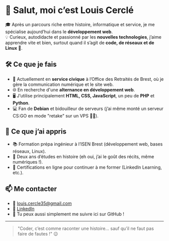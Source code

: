 # 👋 Salut, moi c’est Louis Cerclé

🎓 Après un parcours riche entre histoire, informatique et service, je me spécialise aujourd’hui dans le **développement web**.  
💡 Curieux, autodidacte et passionné par les **nouvelles technologies**, j’aime apprendre vite et bien, surtout quand il s’agit de **code, de réseaux et de Linux** 🐧.

## 🛠️ Ce que je fais

- 🔧 Actuellement en **service civique** à l’Office des Retraités de Brest, où je gère la communication numérique et le site web.
- 🌐 En recherche d'une **alternance en développement web**.
- 🖥️ J’utilise principalement **HTML, CSS, JavaScript**, un peu de **PHP** et **Python**.
- 💻 Fan de **Debian** et bidouilleur de serveurs (j’ai même monté un serveur CS:GO en mode "retake" sur un VPS 🧠🔥).

## 🧠 Ce que j’ai appris

- 📚 Formation prépa ingénieur à l’ISEN Brest (développement web, bases réseaux, Linux).
- 📜 Deux ans d’études en histoire (eh oui, j’ai le goût des récits, même numériques !).
- 🧪 Certifications en ligne pour continuer à me former (LinkedIn Learning, etc.).

## 📫 Me contacter

- 📧 louis.cercle35@gmail.com
- 💼 [LinkedIn](https://www.linkedin.com/in/louis-cerclé-cheminel/)
- 🐙 Tu peux aussi simplement me suivre ici sur GitHub !

---

> "Coder, c’est comme raconter une histoire… sauf qu’il ne faut pas faire de fautes !" 😉

